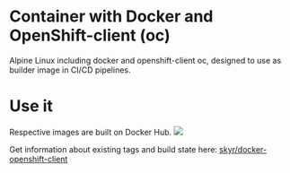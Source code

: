 
# Container with Docker and OpenShift-client (oc)

Alpine Linux including docker and openshift-client oc, designed to use as builder image in CI/CD pipelines.


# Use it

Respective images are built on Docker Hub.
[![](https://images.microbadger.com/badges/image/skyr/docker-openshift-client.svg)](https://microbadger.com/images/skyr/docker-openshift-client "Get your own image badge on microbadger.com")

Get information about existing tags and build state here: [skyr/docker-openshift-client](https://hub.docker.com/r/skyr/docker-openshift-client/)

